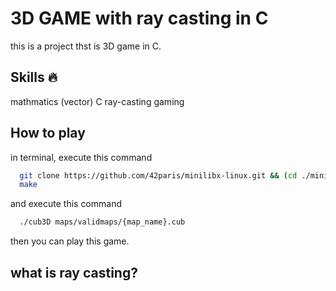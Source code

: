 # 3D GAME with ray casting in C

this is a project thst is 3D game in C.

## Skills 🔥
mathmatics (vector)
C
ray-casting
gaming

## How to play
in terminal, execute this command
```sh
  git clone https://github.com/42paris/minilibx-linux.git && (cd ./minilibx-linux && make)
  make
```
and execute this command

```sh
  ./cub3D maps/validmaps/{map_name}.cub
```

then you can play this game.

## what is ray casting?

## 
